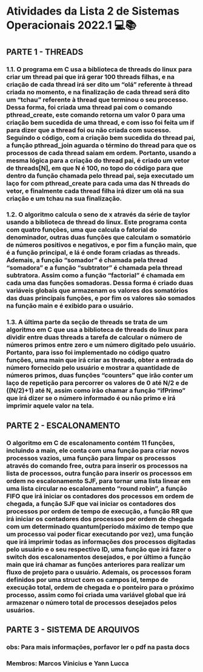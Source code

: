 # Atividades da Lista 2 de Sistemas Operacionais 2022.1 💻📚

## PARTE 1 - THREADS

### 1.1. O programa em C usa a biblioteca de threads do linux para criar um thread pai que irá gerar 100 threads filhas, e na criação de cada thread irá ser dito um “olá” referente à thread criada no momento, e na finalização de cada thread será dito um “tchau” referente à thread que terminou o seu processo. Dessa forma, foi criada uma thread pai com o comando pthread_create, este comando retorna um valor 0 para uma criação bem sucedida de uma thread, e com isso foi feita um if para dizer que a thread foi ou não criada com sucesso. Seguindo o código, com a criação bem sucedida do thread pai, a função pthread_join aguarda o término do thread para que os processos de cada thread saiam em ordem. Portanto, usando a mesma lógica para a criação do thread pai, é criado um vetor de threads[N], em que N é 100, no topo do código para que dentro da função chamada pelo thread pai, seja executado um laço for com pthread_create para cada uma das N threads do vetor, e finalmente cada thread filha irá dizer um olá na sua criação e um tchau na sua finalização.

### 1.2. O algoritmo calcula o seno de x através da série de taylor usando a biblioteca de thread do linux. Este programa conta com quatro funções, uma que calcula o fatorial do denominador, outras duas funções que calculam o somatório de números positivos e negativos, e por fim a função main, que é a função principal, e lá é onde foram criadas as threads. Ademais, a função “somador” é chamada pela thread “somadora” e a função “subtrator” é chamada pela thread subtratora. Assim como a função “factorial” é chamada em cada uma das funções somadoras. Dessa forma é criado duas variáveis globais que armazenam os valores dos somatórios das duas principais funções, e por fim os valores são somados na função main e é exibido para o usuário.

### 1.3. A última parte da seção de threads se trata de um algoritmo em C que usa a biblioteca de threads do linux para dividir entre duas threads a tarefa de calcular o número de números primos entre zero e um número digitado pelo usuário. Portanto, para isso foi implementado no código quatro funções, uma main que irá criar as threads, obter a entrada do número fornecido pelo usuário e mostrar a quantidade de números primos, duas funções “counters” que irão conter um laço de repetição para percorrer os valores de 0 até N/2 e de ((N/2)+1) até N, assim como irão chamar a função “ifPrimo” que irá dizer se o número informado é ou não primo e irá imprimir aquele valor na tela.

## PARTE 2 - ESCALONAMENTO

### O algoritmo em C de escalonamento contém 11 funções, incluindo a main, ele conta com uma função para criar novos processos vazios, uma função para limpar os processos através do comando free, outra para inserir os processos na lista de processos, outra função para inserir os processos em ordem no escalonamento SJF, para tornar uma lista linear em uma lista circular no escalonamento “round robin”, a função FIFO que irá iniciar os contadores dos processos em ordem de chegada, a função SJF que vai iniciar os contadores dos processos por ordem de tempo de execução, a função RR que irá iniciar os contadores dos processos por ordem de chegada com um determinado quantum(período máximo de tempo que um processo vai poder ficar executando por vez), uma função que irá imprimir todas as informações dos processos digitadas pelo usuário e o seu respectivo ID, uma função que irá fazer o switch dos escalonamentos desejados, e por último a função main que irá chamar as funções anteriores para realizar um fluxo de projeto para o usuário. Ademais, os processos foram definidos por uma struct com os campos id, tempo de execução total, ordem de chegada e o ponteiro para o próximo processo, assim como foi criada uma variável global que irá armazenar o número total de processos desejados pelos usuários.

## PARTE 3 - SISTEMA DE ARQUIVOS

### obs: Para mais informações, porfavor ler o pdf na pasta docs

### Membros: Marcos Vinicius e Yann Lucca
